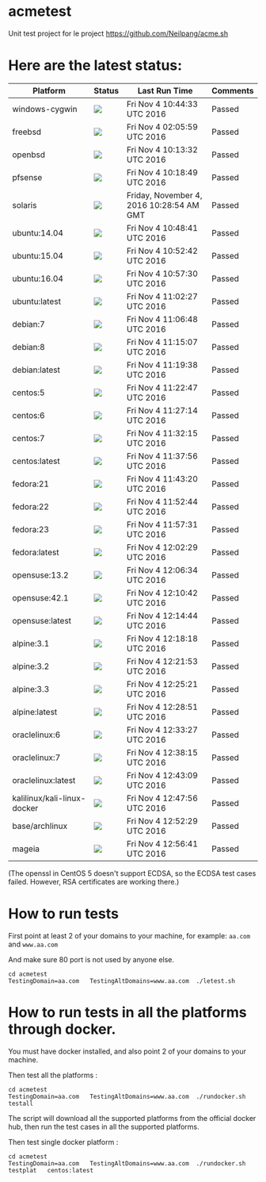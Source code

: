 # acmetest
Unit test project for le project https://github.com/Neilpang/acme.sh



# Here are the latest status:

| Platform | Status| Last Run Time| Comments|
-----------|-------|--------------|---------|
|windows-cygwin| ![](https://cdn.rawgit.com/Neilpang/letest/master/status/windows-cygwin.svg?1478256273)| Fri Nov  4 10:44:33 UTC 2016| Passed |
|freebsd| ![](https://cdn.rawgit.com/Neilpang/letest/master/status/freebsd.svg?1478225159)| Fri Nov  4 02:05:59 UTC 2016| Passed |
|openbsd| ![](https://cdn.rawgit.com/Neilpang/letest/master/status/openbsd.svg?1478254412)| Fri Nov  4 10:13:32 UTC 2016| Passed |
|pfsense| ![](https://cdn.rawgit.com/Neilpang/letest/master/status/pfsense.svg?1478254729)| Fri Nov  4 10:18:49 UTC 2016| Passed |
|solaris| ![](https://cdn.rawgit.com/Neilpang/letest/master/status/solaris.svg?1478255334)| Friday, November  4, 2016 10:28:54 AM GMT| Passed |
|ubuntu:14.04| ![](https://cdn.rawgit.com/Neilpang/letest/master/status/ubuntu-14.04.svg?1478256521)| Fri Nov  4 10:48:41 UTC 2016| Passed |
|ubuntu:15.04| ![](https://cdn.rawgit.com/Neilpang/letest/master/status/ubuntu-15.04.svg?1478256762)| Fri Nov  4 10:52:42 UTC 2016| Passed |
|ubuntu:16.04| ![](https://cdn.rawgit.com/Neilpang/letest/master/status/ubuntu-16.04.svg?1478257050)| Fri Nov  4 10:57:30 UTC 2016| Passed |
|ubuntu:latest| ![](https://cdn.rawgit.com/Neilpang/letest/master/status/ubuntu-latest.svg?1478257347)| Fri Nov  4 11:02:27 UTC 2016| Passed |
|debian:7| ![](https://cdn.rawgit.com/Neilpang/letest/master/status/debian-7.svg?1478257608)| Fri Nov  4 11:06:48 UTC 2016| Passed |
|debian:8| ![](https://cdn.rawgit.com/Neilpang/letest/master/status/debian-8.svg?1478258107)| Fri Nov  4 11:15:07 UTC 2016| Passed |
|debian:latest| ![](https://cdn.rawgit.com/Neilpang/letest/master/status/debian-latest.svg?1478258378)| Fri Nov  4 11:19:38 UTC 2016| Passed |
|centos:5| ![](https://cdn.rawgit.com/Neilpang/letest/master/status/centos-5.svg?1478258567)| Fri Nov  4 11:22:47 UTC 2016| Passed |
|centos:6| ![](https://cdn.rawgit.com/Neilpang/letest/master/status/centos-6.svg?1478258834)| Fri Nov  4 11:27:14 UTC 2016| Passed |
|centos:7| ![](https://cdn.rawgit.com/Neilpang/letest/master/status/centos-7.svg?1478259135)| Fri Nov  4 11:32:15 UTC 2016| Passed |
|centos:latest| ![](https://cdn.rawgit.com/Neilpang/letest/master/status/centos-latest.svg?1478259476)| Fri Nov  4 11:37:56 UTC 2016| Passed |
|fedora:21| ![](https://cdn.rawgit.com/Neilpang/letest/master/status/fedora-21.svg?1478259800)| Fri Nov  4 11:43:20 UTC 2016| Passed |
|fedora:22| ![](https://cdn.rawgit.com/Neilpang/letest/master/status/fedora-22.svg?1478260364)| Fri Nov  4 11:52:44 UTC 2016| Passed |
|fedora:23| ![](https://cdn.rawgit.com/Neilpang/letest/master/status/fedora-23.svg?1478260651)| Fri Nov  4 11:57:31 UTC 2016| Passed |
|fedora:latest| ![](https://cdn.rawgit.com/Neilpang/letest/master/status/fedora-latest.svg?1478260949)| Fri Nov  4 12:02:29 UTC 2016| Passed |
|opensuse:13.2| ![](https://cdn.rawgit.com/Neilpang/letest/master/status/opensuse-13.2.svg?1478261194)| Fri Nov  4 12:06:34 UTC 2016| Passed |
|opensuse:42.1| ![](https://cdn.rawgit.com/Neilpang/letest/master/status/opensuse-42.1.svg?1478261442)| Fri Nov  4 12:10:42 UTC 2016| Passed |
|opensuse:latest| ![](https://cdn.rawgit.com/Neilpang/letest/master/status/opensuse-latest.svg?1478261684)| Fri Nov  4 12:14:44 UTC 2016| Passed |
|alpine:3.1| ![](https://cdn.rawgit.com/Neilpang/letest/master/status/alpine-3.1.svg?1478261898)| Fri Nov  4 12:18:18 UTC 2016| Passed |
|alpine:3.2| ![](https://cdn.rawgit.com/Neilpang/letest/master/status/alpine-3.2.svg?1478262113)| Fri Nov  4 12:21:53 UTC 2016| Passed |
|alpine:3.3| ![](https://cdn.rawgit.com/Neilpang/letest/master/status/alpine-3.3.svg?1478262321)| Fri Nov  4 12:25:21 UTC 2016| Passed |
|alpine:latest| ![](https://cdn.rawgit.com/Neilpang/letest/master/status/alpine-latest.svg?1478262531)| Fri Nov  4 12:28:51 UTC 2016| Passed |
|oraclelinux:6| ![](https://cdn.rawgit.com/Neilpang/letest/master/status/oraclelinux-6.svg?1478262807)| Fri Nov  4 12:33:27 UTC 2016| Passed |
|oraclelinux:7| ![](https://cdn.rawgit.com/Neilpang/letest/master/status/oraclelinux-7.svg?1478263095)| Fri Nov  4 12:38:15 UTC 2016| Passed |
|oraclelinux:latest| ![](https://cdn.rawgit.com/Neilpang/letest/master/status/oraclelinux-latest.svg?1478263389)| Fri Nov  4 12:43:09 UTC 2016| Passed |
|kalilinux/kali-linux-docker| ![](https://cdn.rawgit.com/Neilpang/letest/master/status/kalilinux-kali-linux-docker.svg?1478263676)| Fri Nov  4 12:47:56 UTC 2016| Passed |
|base/archlinux| ![](https://cdn.rawgit.com/Neilpang/letest/master/status/base-archlinux.svg?1478263949)| Fri Nov  4 12:52:29 UTC 2016| Passed |
|mageia| ![](https://cdn.rawgit.com/Neilpang/letest/master/status/mageia.svg?1478264201)| Fri Nov  4 12:56:41 UTC 2016| Passed |
(The openssl in CentOS 5 doesn't support ECDSA, so the ECDSA test cases failed. However, RSA certificates are working there.)

# How to run tests

First point at least 2 of your domains to your machine, 
for example: `aa.com` and `www.aa.com`

And make sure 80 port is not used by anyone else.

```
cd acmetest
TestingDomain=aa.com   TestingAltDomains=www.aa.com  ./letest.sh
```

# How to run tests in all the platforms through docker.

You must have docker installed, and also point 2 of your domains to your machine.

Then test all the platforms :

```
cd acmetest
TestingDomain=aa.com   TestingAltDomains=www.aa.com  ./rundocker.sh  testall
```

The script will download all the supported platforms from the official docker hub, then run the test cases in all the supported platforms.

Then test single docker platform :

```
cd acmetest
TestingDomain=aa.com   TestingAltDomains=www.aa.com  ./rundocker.sh  testplat   centos:latest
```









